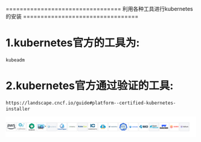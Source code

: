 ================================= 利用各种工具进行kubernetes的安装 =================================
# 1.kubernetes官方的工具为:
```
kubeadm
```

# 2.kubernetes官方通过验证的工具:
```
https://landscape.cncf.io/guide#platform--certified-kubernetes-installer
```
<img src="./picture/k8s-install-tools.jpg">
